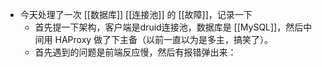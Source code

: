 - 今天处理了一次 [[数据库]] [[连接池]] 的 [[故障]]，记录一下
	- 首先提一下架构，客户端是druid连接池，数据库是 [[MySQL]]，然后中间用 HAProxy 做了下主备（以前一直以为是多主，搞笑了）。
	- 首先遇到的问题是前端反应慢，然后有报错弹出来：